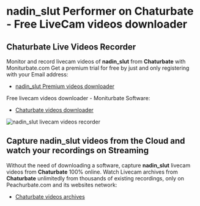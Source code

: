 # nadin_slut Performer on Chaturbate - Free LiveCam videos downloader

## Chaturbate Live Videos Recorder

Monitor and record livecam videos of **nadin_slut** from **Chaturbate** with Moniturbate.com
Get a premium trial for free by just and only registering with your Email address:
* [nadin_slut Premium videos downloader](https://moniturbate.com/request-demo-licence-key.html)

Free livecam videos downloader - Moniturbate Software:
* [Chaturbate videos downloader](https://moniturbate.com/moniturbate-download-software.html)

![nadin_slut livecam videos recorder](https://peachurnet.com/templates/moniturbate-software.png)


## Capture nadin_slut videos from the Cloud and watch your recordings on Streaming

Without the need of downloading a software, capture **nadin_slut** livecam videos from **Chaturbate** 100% online.
Watch Livecam archives from **Chaturbate** unlimitedly from thousands of existing recordings, only on Peachurbate.com and its websites network:
* [Chaturbate videos archives](https://peachurnet.com/)